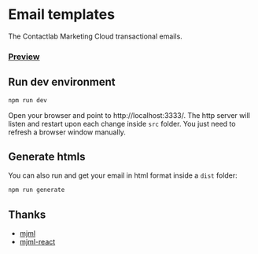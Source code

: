 # Email templates

The Contactlab Marketing Cloud transactional emails.

### [Preview][netlify-url]

## Run dev environment

```sh
npm run dev
```

Open your browser and point to http://localhost:3333/.
The http server will listen and restart upon each change inside `src` folder.
You just need to refresh a browser window manually.

## Generate htmls

You can also run and get your email in html format inside a `dist` folder:

```sh
npm run generate
```

## Thanks

- [mjml][mjml-url]
- [mjml-react][mjml-react-url]

<!---
  L I N K S
-->

[netlify-url]: https://mc-emails.netlify.com
[mjml-url]: https://mjml.io
[mjml-react-url]: https://github.com/wix-incubator/mjml-react

